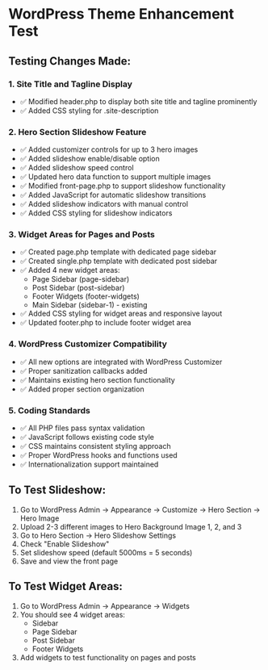 # WordPress Theme Enhancement Test

## Testing Changes Made:

### 1. Site Title and Tagline Display
- ✅ Modified header.php to display both site title and tagline prominently
- ✅ Added CSS styling for .site-description

### 2. Hero Section Slideshow Feature
- ✅ Added customizer controls for up to 3 hero images
- ✅ Added slideshow enable/disable option
- ✅ Added slideshow speed control
- ✅ Updated hero data function to support multiple images
- ✅ Modified front-page.php to support slideshow functionality
- ✅ Added JavaScript for automatic slideshow transitions
- ✅ Added slideshow indicators with manual control
- ✅ Added CSS styling for slideshow indicators

### 3. Widget Areas for Pages and Posts
- ✅ Created page.php template with dedicated page sidebar
- ✅ Created single.php template with dedicated post sidebar
- ✅ Added 4 new widget areas:
  - Page Sidebar (page-sidebar)
  - Post Sidebar (post-sidebar)
  - Footer Widgets (footer-widgets)
  - Main Sidebar (sidebar-1) - existing
- ✅ Added CSS styling for widget areas and responsive layout
- ✅ Updated footer.php to include footer widget area

### 4. WordPress Customizer Compatibility
- ✅ All new options are integrated with WordPress Customizer
- ✅ Proper sanitization callbacks added
- ✅ Maintains existing hero section functionality
- ✅ Added proper section organization

### 5. Coding Standards
- ✅ All PHP files pass syntax validation
- ✅ JavaScript follows existing code style
- ✅ CSS maintains consistent styling approach
- ✅ Proper WordPress hooks and functions used
- ✅ Internationalization support maintained

## To Test Slideshow:
1. Go to WordPress Admin → Appearance → Customize → Hero Section → Hero Image
2. Upload 2-3 different images to Hero Background Image 1, 2, and 3
3. Go to Hero Section → Hero Slideshow Settings
4. Check "Enable Slideshow"
5. Set slideshow speed (default 5000ms = 5 seconds)
6. Save and view the front page

## To Test Widget Areas:
1. Go to WordPress Admin → Appearance → Widgets
2. You should see 4 widget areas:
   - Sidebar
   - Page Sidebar  
   - Post Sidebar
   - Footer Widgets
3. Add widgets to test functionality on pages and posts